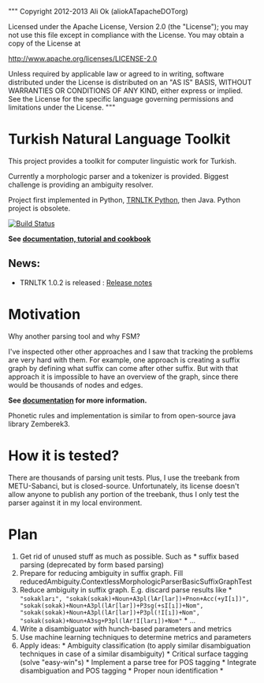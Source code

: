 """ Copyright 2012-2013 Ali Ok (aliokATapacheDOTorg)

Licensed under the Apache License, Version 2.0 (the "License"); you may not use this file except in compliance with the License. You may obtain a copy of the License at

http://www.apache.org/licenses/LICENSE-2.0

Unless required by applicable law or agreed to in writing, software distributed under the License is distributed on an "AS IS" BASIS, WITHOUT WARRANTIES OR CONDITIONS OF ANY KIND, either express or implied. See the License for the specific language governing permissions and limitations under the License. """

Turkish Natural Language Toolkit
================================
This project provides a toolkit for computer linguistic work for Turkish.

Currently a morphologic parser and a tokenizer is provided. Biggest challenge is providing an ambiguity resolver.

Project first implemented in Python, [TRNLTK Python](https://github.com/aliok/trnltk), then Java.
Python project is obsolete.

[![Build Status](https://drone.io/github.com/aliok/trnltk-java/status.png)](https://drone.io/github.com/aliok/trnltk-java/latest)

**See [documentation, tutorial and cookbook](docs/README.md)**

News:
-----
  * TRNLTK 1.0.2 is released : [Release notes](docs/102.md)


Motivation
========================
Why another parsing tool and why FSM?

I've inspected other other approaches and I saw that tracking the problems are very hard with them.
For example, one approach is creating a suffix graph by defining what suffix can come after other suffix.
But with that approach it is impossible to have an overview of the graph, since there would be thousands of nodes and edges.

**See [documentation](docs/README.md) for more information.**


Phonetic rules and implementation is similar to from open-source java library Zemberek3.

How it is tested?
=================
There are thousands of parsing unit tests. Plus, I use the treebank from METU-Sabanci, but is closed-source.
Unfortunately, its license doesn't allow anyone to publish any portion of the treebank,
thus I only test the parser against it in my local environment.


Plan
=================
  1. Get rid of unused stuff as much as possible. Such as
    * suffix based parsing (deprecated by form based parsing)
  1. Prepare for reducing ambiguity in suffix graph. Fill reducedAmbiguity.ContextlessMorphologicParserBasicSuffixGraphTest
  1. Reduce ambiguity in suffix graph. E.g. discard parse results like
    * `"sokakları", "sokak(sokak)+Noun+A3pl(lAr[lar])+Pnon+Acc(+yI[ı])", "sokak(sokak)+Noun+A3pl(lAr[lar])+P3sg(+sI[ı])+Nom", "sokak(sokak)+Noun+A3pl(lAr[lar])+P3pl(!I[ı])+Nom", "sokak(sokak)+Noun+A3sg+P3pl(lAr!I[ları])+Nom"`
    * ...
  1. Write a disambiguator with hunch-based parameters and metrics
  1. Use machine learning techniques to determine metrics and parameters
  1. Apply ideas:
    * Ambiguity classification (to apply similar disambiguation techniques in case of a similar disambiguity)
    * Critical surface tagging (solve "easy-win"s)
    * Implement a parse tree for POS tagging
    * Integrate disambiguation and POS tagging
    * Proper noun identification
    *


